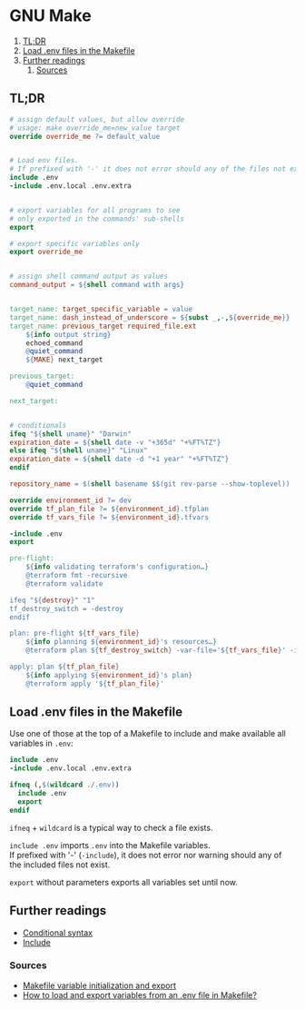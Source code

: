 # GNU Make

1. [TL;DR](#tldr)
1. [Load .env files in the Makefile](#load-env-files-in-the-makefile)
1. [Further readings](#further-readings)
   1. [Sources](#sources)

## TL;DR

```makefile
# assign default values, but allow override
# usage: make override_me=new_value target
override override_me ?= default_value


# Load env files.
# If prefixed with '-' it does not error should any of the files not exist.
include .env
-include .env.local .env.extra


# export variables for all programs to see
# only exported in the commands' sub-shells
export

# export specific variables only
export override_me


# assign shell command output as values
command_output = ${shell command with args}


target_name: target_specific_variable = value
target_name: dash_instead_of_underscore = ${subst _,-,${override_me}}
target_name: previous_target required_file.ext
    ${info output string}
    echoed_command
    @quiet_command
    ${MAKE} next_target

previous_target:
    @quiet_command

next_target:


# conditionals
ifeq "${shell uname}" "Darwin"
expiration_date = ${shell date -v "+365d" "+%FT%TZ"}
else ifeq "${shell uname}" "Linux"
expiration_date = ${shell date -d "+1 year" "+%FT%TZ"}
endif
```

```makefile
repository_name = $(shell basename $$(git rev-parse --show-toplevel))

override environment_id ?= dev
override tf_plan_file ?= ${environment_id}.tfplan
override tf_vars_file ?= ${environment_id}.tfvars

-include .env
export

pre-flight:
    ${info validating terraform's configuration…}
    @terraform fmt -recursive
    @terraform validate

ifeq "${destroy}" "1"
tf_destroy_switch = -destroy
endif

plan: pre-flight ${tf_vars_file}
    ${info planning ${environment_id}'s resources…}
    @terraform plan ${tf_destroy_switch} -var-file='${tf_vars_file}' -input=false -out='${tf_plan_file}'

apply: plan ${tf_plan_file}
    ${info applying ${environment_id}'s plan}
    @terraform apply '${tf_plan_file}'
```

## Load .env files in the Makefile

Use one of those at the top of a Makefile to include and make available all variables in `.env`:

```makefile
include .env
-include .env.local .env.extra
```

```makefile
ifneq (,$(wildcard ./.env))
  include .env
  export
endif
```

`ifneq` + `wildcard` is a typical way to check a file exists.

`include .env` imports `.env` into the Makefile variables.<br/>
If prefixed with '-' (`-include`), it does not error nor warning should any of the included files not exist.

`export` without parameters exports all variables set until now.

## Further readings

- [Conditional syntax]
- [Include]

### Sources

- [Makefile variable initialization and export]
- [How to load and export variables from an .env file in Makefile?]

<!--
  References
  -->

<!-- Upstream -->
[conditional syntax]: https://www.gnu.org/software/make/manual/html_node/Conditional-Syntax.html
[include]: https://www.gnu.org/software/make/manual/html_node/Include.html

<!-- Others -->
[how to load and export variables from an .env file in makefile?]: https://stackoverflow.com/questions/44628206/how-to-load-and-export-variables-from-an-env-file-in-makefile#70663753
[makefile variable initialization and export]: https://stackoverflow.com/questions/2838715/makefile-variable-initialization-and-export
